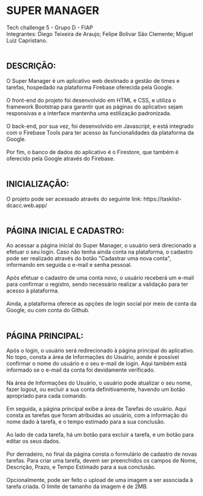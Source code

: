 <h1>SUPER MANAGER</h1>
Tech challenge 5 - Grupo D - FIAP<br>
Integrantes: Diego Teixeira de Araujo; Felipe Bolivar São Clemente; Miguel Luiz Capristano.<br>
<br>

<h2>DESCRIÇÃO:</h2>
O Super Manager é um aplicativo web destinado a gestão de times e tarefas, hospedado na plataforma Firebase oferecida pela Google.<br>
<br>
O front-end do projeto foi desenvolvido em HTML e CSS, e utiliza o framework Bootstrap para garantir que as páginas do aplicativo sejam responsivas e a interface mantenha uma estilização padronizada.<br>
<br>
O back-end, por sua vez, foi desenvolvido em Javascript, e está integrado com o Firebase Tools para ter acesso às funcionalidades da plataforma da Google.<br>
<br>
Por fim, o banco de dados do aplicativo é o Firestore, que também é oferecido pela Google através do Firebase.<br>
<br>

<h2>INICIALIZAÇÃO:</h2>
O projeto pode ser acessado através do seguinte link: https://tasklist-dcacc.web.app/<br>
<br>

<h2>PÁGINA INICIAL E CADASTRO:</h2>
Ao acessar a página inicial do Super Manager, o usuário será direcionado a efetuar o seu login. Caso não tenha ainda conta na plataforma, o cadastro pode ser realizado através do botão "Cadastrar uma nova conta", informando em seguida o e-mail e senha pessoal.<br>
<br>
Após efetuar o cadastro de uma conta novo, o usuário receberá um e-mail para confirmar o registro, sendo necessário realizar a validação para ter acesso à plataforma.<br>
<br>
Ainda, a plataforma oferece as opções de login social por meio de conta da Google, ou com conta do Github.<br>
<br>
<h2>PÁGINA PRINCIPAL:</h2>
Após o login, o usuário será redirecionado à página principal do aplicativo. No topo, consta a área de Informações do Usuário, aonde é possível confirmar o nome do usuário e o seu e-mail de login. Aqui também está informado se o e-mail da conta foi devidamente verificado.<br>
<br>
Na área de Informações do Usuário, o usuário pode atualizar o seu nome, fazer logout, ou excluir a sua conta definitivamente, havendo um botão apropriado para cada comando.<br>
<br>
Em seguida, a página principal exibe a área de Tarefas do usuário. Aqui consta as tarefas que foram atribuídas ao usuário, com a informação do nome dado à tarefa, e o tempo estimado para a sua conclusão.<br>
<br>
Ao lado de cada tarefa, há um botão para excluir a tarefa, e um botão para editar os seus dados.<br>
<br>
Por derradeiro, no final da página consta o formulário de cadastro de novas tarefas. Para criar uma tarefa, devem ser preenchidos os campos de Nome, Descrição, Prazo, e Tempo Estimado para a sua conclusão.<br>
<br>
Opcionalmente, pode ser feito o upload de uma imagem a ser associada à tarefa criada. O limite de tamanho da imagem é de 2MB.
